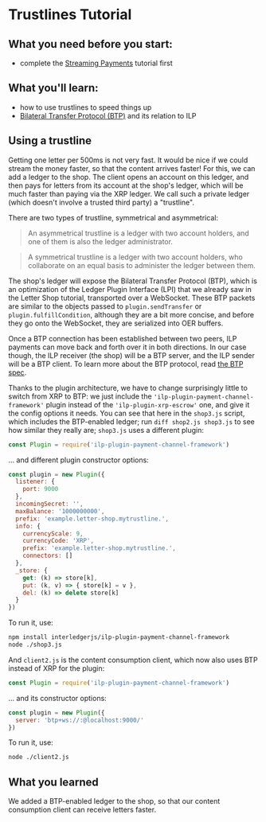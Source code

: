 # Trustlines Tutorial

## What you need before you start:

* complete the [Streaming Payments](./streaming-payments) tutorial first

## What you'll learn:

* how to use trustlines to speed things up
* [Bilateral Transfer Protocol (BTP)](https://interledger.org/rfcs/0023-bilateral-transfer-protocol/draft-2.html) and its relation to ILP

## Using a trustline

Getting one letter per 500ms is not very fast. It would be nice if we could stream the money faster, so that
the content arrives faster! For this, we can add a ledger to the shop. The client opens an account on this ledger,
and then pays for letters from its account at the shop's ledger, which will be much faster
than paying via the XRP ledger. We call such a private ledger (which doesn't involve a trusted third party) a "trustline".

There are two types of trustline, symmetrical and asymmetrical:

> An asymmetrical trustline is a ledger with two account holders, and one of them is also the ledger administrator.

> A symmetrical trustline is a ledger with two account holders, who collaborate on an equal basis to administer the ledger between them.

The shop's ledger will expose the Bilateral Transfer Protocol (BTP), which is an optimization of the Ledger Plugin Interface (LPI)
that we already saw in the Letter Shop tutorial, transported over a WebSocket.
These BTP packets are similar to the objects passed to `plugin.sendTransfer` or `plugin.fulfillCondition`,
although they are a bit more concise, and before they go onto the WebSocket, they are serialized into OER buffers.

Once a BTP connection has been established between two peers, ILP payments can move back and forth over it in both directions.
In our case though, the ILP receiver (the shop) will be a BTP server, and the ILP sender will be a BTP client.
To learn more about the BTP protocol, read [the BTP spec](https://interledger.org/rfcs/0023-bilateral-transfer-protocol/draft-2.html).

Thanks to the plugin architecture, we have to change surprisingly little to switch from XRP to BTP: we just include the
`'ilp-plugin-payment-channel-framework'` plugin instead of the `'ilp-plugin-xrp-escrow'` one, and give it the config options
it needs. You can see that here in the `shop3.js` script, which includes the BTP-enabled ledger; run `diff shop2.js shop3.js`
to see how similar they really are; `shop3.js` uses a different plugin:

```js
const Plugin = require('ilp-plugin-payment-channel-framework')
```

... and different plugin constructor options:

```js
const plugin = new Plugin({
  listener: {
    port: 9000
  },
  incomingSecret: '',
  maxBalance: '1000000000',
  prefix: 'example.letter-shop.mytrustline.',
  info: {
    currencyScale: 9,
    currencyCode: 'XRP',
    prefix: 'example.letter-shop.mytrustline.',
    connectors: []
  },
  _store: {
    get: (k) => store[k],
    put: (k, v) => { store[k] = v },
    del: (k) => delete store[k]
  }
})
```

To run it, use:

```sh
npm install interledgerjs/ilp-plugin-payment-channel-framework
node ./shop3.js
```

And `client2.js` is the content consumption client, which now also uses BTP instead of XRP for the plugin:

```js
const Plugin = require('ilp-plugin-payment-channel-framework')
```

... and its constructor options:

```js
const plugin = new Plugin({
  server: 'btp+ws://:@localhost:9000/'
})
```

To run it, use:

```sh
node ./client2.js
```

## What you learned

We added a BTP-enabled ledger to the shop, so that our content consumption client can receive letters faster.

